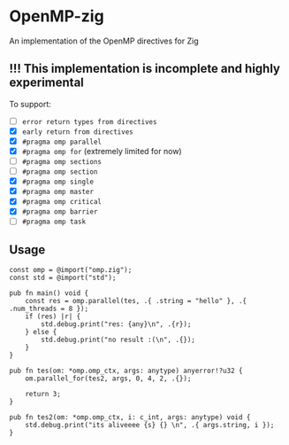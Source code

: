 # OpenMP-zig
An implementation of the OpenMP directives for Zig

## !!! This implementation is incomplete and highly experimental

To support:
- [ ] `error return types from directives`
- [x] `early return from directives`
- [x] `#pragma omp parallel`
- [x] `#pragma omp for` (extremely limited for now)
- [ ] `#pragma omp sections`
- [ ] `#pragma omp section`
- [x] `#pragma omp single`
- [x] `#pragma omp master`
- [x] `#pragma omp critical`
- [x] `#pragma omp barrier`
- [ ] `#pragma omp task`

## Usage
```zig
const omp = @import("omp.zig");
const std = @import("std");

pub fn main() void {
    const res = omp.parallel(tes, .{ .string = "hello" }, .{ .num_threads = 8 });
    if (res) |r| {
        std.debug.print("res: {any}\n", .{r});
    } else {
        std.debug.print("no result :(\n", .{});
    }
}

pub fn tes(om: *omp.omp_ctx, args: anytype) anyerror!?u32 {
    om.parallel_for(tes2, args, 0, 4, 2, .{});

    return 3;
}

pub fn tes2(om: *omp.omp_ctx, i: c_int, args: anytype) void {
    std.debug.print("its aliveeee {s} {} \n", .{ args.string, i });
}


